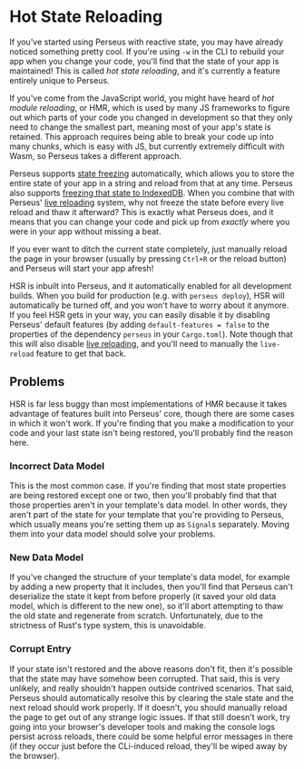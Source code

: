 # Hot State Reloading

If you've started using Perseus with reactive state, you may have already noticed something pretty cool. If you're using `-w` in the CLI to rebuild your app when you change your code, you'll find that the state of your app is maintained! This is called *hot state reloading*, and it's currently a feature entirely unique to Perseus.

If you've come from the JavaScript world, you might have heard of *hot module reloading*, or HMR, which is used by many JS frameworks to figure out which parts of your code you changed in development so that they only need to change the smallest part, meaning most of your app's state is retained. This approach requires being able to break your code up into many chunks, which is easy with JS, but currently extremely difficult with Wasm, so Perseus takes a different approach.

Perseus supports [state freezing](:reference/state/freezing) automatically, which allows you to store the entire state of your app in a string and reload from that at any time. Perseus also supports [freezing that state to IndexedDB](:reference/state/idb-freezing). When you combine that with Perseus' [live reloading](:reference/live-reloading) system, why not freeze the state before every live reload and thaw it afterward? This is exactly what Perseus does, and it means that you can change your code and pick up from *exactly* where you were in your app without missing a beat.

If you ever want to ditch the current state completely, just manually reload the page in your browser (usually by pressing `Ctrl+R` or the reload button) and Perseus will start your app afresh!

HSR is inbuilt into Perseus, and it automatically enabled for all development builds. When you build for production (e.g. with `perseus deploy`), HSR will automatically be turned off, and you won't have to worry about it anymore. If you feel HSR gets in your way, you can easily disable it by disabling Perseus' default features (by adding `default-features = false` to the properties of the dependency `perseus` in your `Cargo.toml`). Note though that this will also disable [live reloading](:reference/live-reloading), and you'll need to manually the `live-reload` feature to get that back.

## Problems

HSR is far less buggy than most implementations of HMR because it takes advantage of features built into Perseus' core, though there are some cases in which it won't work. If you're finding that you make a modification to your code and your last state isn't being restored, you'll probably find the reason here.

### Incorrect Data Model

This is the most common case. If you're finding that most state properties are being restored except one or two, then you'll probably find that that those properties aren't in your template's data model. In other words, they aren't part of the state for your template that you're providing to Perseus, which usually means you're setting them up as `Signal`s separately. Moving them into your data model should solve your problems.

### New Data Model

If you've changed the structure of your template's data model, for example by adding a new property that it includes, then you'll find that Perseus can't deserialize the state it kept from before properly (it saved your old data model, which is different to the new one), so it'll abort attempting to thaw the old state and regenerate from scratch. Unfortunately, due to the strictness of Rust's type system, this is unavoidable.

### Corrupt Entry

If your state isn't restored and the above reasons don't fit, then it's possible that the state may have somehow been corrupted. That said, this is very unlikely, and really shouldn't happen outside contrived scenarios. That said, Perseus should automatically resolve this by clearing the stale state and the next reload should work properly. If it doesn't, you should manually reload the page to get out of any strange logic issues. If that still doesn't work, try going into your browser's developer tools and making the console logs persist across reloads, there could be some helpful error messages in there (if they occur just before the CLi-induced reload, they'll be wiped away by the browser).
